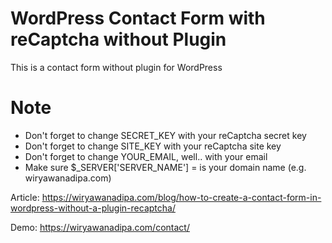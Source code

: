 # WordPress Contact Form with reCaptcha without Plugin
This is a contact form without plugin for WordPress

# Note
- Don't forget to change SECRET_KEY with your reCaptcha secret key
- Don't forget to change SITE_KEY with your reCaptcha site key
- Don't forget to change YOUR_EMAIL, well.. with your email
- Make sure $_SERVER['SERVER_NAME'] = is your domain name (e.g. wiryawanadipa.com)

Article: https://wiryawanadipa.com/blog/how-to-create-a-contact-form-in-wordpress-without-a-plugin-recaptcha/

Demo: https://wiryawanadipa.com/contact/
